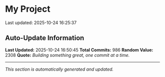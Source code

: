 # My Project


Last updated: 2025-10-24 16:25:37

































































































































































































































































































































































































































































































































































































































































































































































































































































































































































































































































































































































































































































































































































































































## Auto-Update Information

**Last Updated:** 2025-10-24 16:50:45
**Total Commits:** 986
**Random Value:** 2308
**Quote:** _Building something great, one commit at a time._

---
_This section is automatically generated and updated._